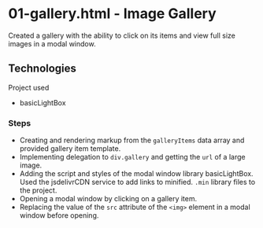 # 01-gallery.html - Image Gallery 
Created a gallery with the ability to click on its items and view full size images in a modal window.

## Technologies 
Project used 
* basicLightBox 

### Steps 
* Creating and rendering markup from the ```galleryItems``` data array and provided gallery item template. 
* Implementing delegation to ```div.gallery``` and getting the ```url``` of a large image. 
* Adding the script and styles of the modal window library basicLightBox. Used the jsdelivrCDN service to add links to minified. ```.min``` library files to the project. 
* Opening a modal window by clicking on a gallery item. 
* Replacing the value of the ```src``` attribute of the ```<img>``` element in a modal window before opening. 